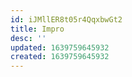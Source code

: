 ```yaml
---
id: iJMllER8t05r4QqxbwGt2
title: Impro
desc: ''
updated: 1639759645932
created: 1639759645932
---
```


